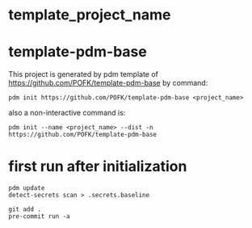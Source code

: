 # template_project_name

# template-pdm-base 

This project is generated by pdm template of https://github.com/POFK/template-pdm-base by command:
```
pdm init https://github.com/POFK/template-pdm-base <project_name>
```

also a non-interactive command is:
```
pdm init --name <project_name> --dist -n  https://github.com/POFK/template-pdm-base
```

# first run after initialization
```
pdm update
detect-secrets scan > .secrets.baseline

git add .
pre-commit run -a
```
